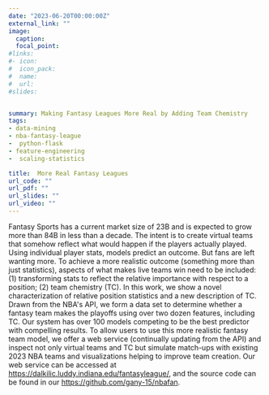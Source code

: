 ```yaml
---
date: "2023-06-20T00:00:00Z"
external_link: ""
image:
  caption: 
  focal_point: 
#links:
#- icon: 
#  icon_pack: 
#  name: 
#  url: 
#slides: 


summary: Making Fantasy Leagues More Real by Adding Team Chemistry
tags:
- data-mining 
- nba-fantasy-league
-  python-flask 
- feature-engineering
-  scaling-statistics

title: 	More Real Fantasy Leagues
url_code: ""
url_pdf: ""
url_slides: ""
url_video: ""
---
```

Fantasy Sports has a current market size of 23B and is expected to grow more than 84B in less than a decade. The intent is to create virtual teams that somehow reflect what would happen if the players actually played. Using individual player stats, models predict an outcome. But fans are left wanting more. To achieve a more realistic outcome (something more than just statistics), aspects of what makes live teams win need to be included: (1) transforming stats to reflect the relative importance with respect to a position; (2) team chemistry (TC). In this work, we show a novel characterization of relative position statistics and a new description of TC. Drawn from the NBA's API, we form a data set to determine whether a fantasy team makes the playoffs using over two dozen features, including TC. Our system has over 100 models competing to be the best predictor with compelling results. To allow users to use this more realistic fantasy team model, we offer a web service (continually updating from the API) and inspect not only virtual teams and TC but simulate match-ups with existing 2023 NBA teams and visualizations helping to improve team creation. Our web service can be accessed at https://dalkilic.luddy.indiana.edu/fantasyleague/, and the source code can be found in our https://github.com/gany-15/nbafan.
